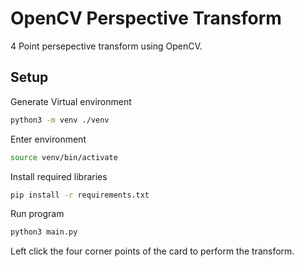 # OpenCV Perspective Transform
4 Point persepective transform using OpenCV.


## Setup
Generate Virtual environment
```bash
python3 -m venv ./venv
```
Enter environment
```bash
source venv/bin/activate
```
Install required libraries
```bash
pip install -r requirements.txt
```
Run program 
```bash
python3 main.py
```
Left click the four corner points of the card to perform the transform.
